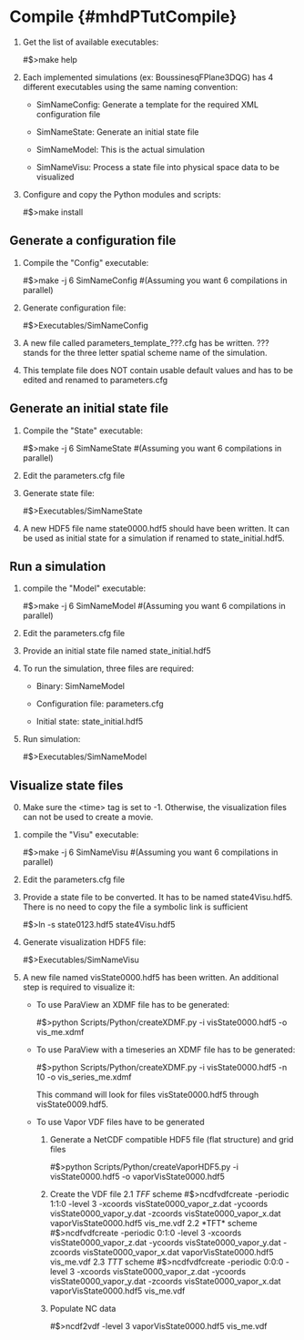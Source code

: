 Compile  {#mhdPTutCompile}
======

1. Get the list of available executables:
   
   #$>make help

2. Each implemented simulations (ex: BoussinesqFPlane3DQG) has 4 different executables using the same naming convention:

   - SimNameConfig: Generate a template for the required XML configuration file

   - SimNameState: Generate an initial state file

   - SimNameModel: This is the actual simulation

   - SimNameVisu: Process a state file into physical space data to be visualized

3. Configure and copy the Python modules and scripts:

   #$>make install


Generate a configuration file
--------------------------------

   1. Compile the "Config" executable:
   
      #$>make -j 6 SimNameConfig #(Assuming you want 6 compilations in parallel)

   2. Generate configuration file:

      #$>Executables/SimNameConfig

   3. A new file called parameters\_template\_???.cfg has be written. ??? stands for the three letter spatial scheme name of the simulation.

   4. This template file does NOT contain usable default values and has to be edited and renamed to parameters.cfg

Generate an initial state file
-------------------------------

   1. Compile the "State" executable:

      #$>make -j 6 SimNameState #(Assuming you want 6 compilations in parallel)

   2. Edit the parameters.cfg file

   3. Generate state file:

      #$>Executables/SimNameState

   4. A new HDF5 file name state0000.hdf5 should have been written. It can be used as initial state for a simulation if renamed to state_initial.hdf5.

Run a simulation
----------------

   1. compile the "Model" executable:

      #$>make -j 6 SimNameModel #(Assuming you want 6 compilations in parallel)

   2. Edit the parameters.cfg file

   3. Provide an initial state file named state\_initial.hdf5

   4. To run the simulation, three files are required:

      - Binary: SimNameModel

      - Configuration file: parameters.cfg

      - Initial state: state_initial.hdf5

   5. Run simulation:

         #$>Executables/SimNameModel

Visualize state files
---------------------

   0. Make sure the \<time\> tag is set to -1. Otherwise, the visualization files can not be used to create a movie.

   1. compile the "Visu" executable:

      #$>make -j 6 SimNameVisu #(Assuming you want 6 compilations in parallel)

   2. Edit the parameters.cfg file

   3. Provide a state file to be converted. It has to be named state4Visu.hdf5. There is no need to copy the file a symbolic link is sufficient

      #$>ln -s state0123.hdf5 state4Visu.hdf5

   4. Generate visualization HDF5 file:

      #$>Executables/SimNameVisu

   5. A new file named visState0000.hdf5 has been written. An additional step is required to visualize it:

      - To use ParaView an XDMF file has to be generated:

         #$>python Scripts/Python/createXDMF.py -i visState0000.hdf5 -o vis_me.xdmf

      - To use ParaView with a timeseries an XDMF file has to be generated:

         #$>python Scripts/Python/createXDMF.py -i visState0000.hdf5 -n 10 -o vis_series_me.xdmf

         This command will look for files visState0000.hdf5 through visState0009.hdf5.

      - To use Vapor VDF files have to be generated
         
         1. Generate a NetCDF compatible HDF5 file (flat structure) and grid files

            #$>python Scripts/Python/createVaporHDF5.py -i visState0000.hdf5 -o vaporVisState0000.hdf5

         2. Create the VDF file
            2.1 *TFF* scheme 
               #$>ncdfvdfcreate -periodic 1:1:0 -level 3 -xcoords visState0000_vapor_z.dat -ycoords visState0000_vapor_y.dat -zcoords visState0000_vapor_x.dat vaporVisState0000.hdf5 vis_me.vdf
            2.2 *TFT* scheme 
               #$>ncdfvdfcreate -periodic 0:1:0 -level 3 -xcoords visState0000_vapor_z.dat -ycoords visState0000_vapor_y.dat -zcoords visState0000_vapor_x.dat vaporVisState0000.hdf5 vis_me.vdf
            2.3 *TTT* scheme 
               #$>ncdfvdfcreate -periodic 0:0:0 -level 3 -xcoords visState0000_vapor_z.dat -ycoords visState0000_vapor_y.dat -zcoords visState0000_vapor_x.dat vaporVisState0000.hdf5 vis_me.vdf

         3. Populate NC data
            
            #$>ncdf2vdf -level 3 vaporVisState0000.hdf5 vis_me.vdf
